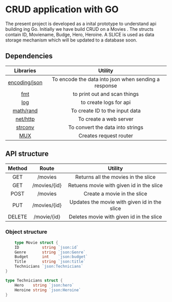 # CRUD application with GO

The present project is developed as a inital prototype to understand api building ing Go. Initially we have build CRUD on a Movies . The structs contain ID, Moviename, Budge, Hero, Heroine. A SLICE is used as data storage mechanism which will be updated to a database soon. 


## Dependencies

| Libraries  | Utility   |
|:------:|:--------:|
|[encoding/json](https://pkg.go.dev/encoding/json) | To encode the data into json when sending a response |
|[fmt](https://golangdocs.com/fmt-package-golang)| to print out and scan things|
|[log](https://golangdocs.com/log-package-golang) | to create logs for api|
|[math/rand](https://pkg.go.dev/math/rand)| To create ID to the input data|
|[net/http](https://pkg.go.dev/net/http)  |To create a web server|
|[strconv](https://pkg.go.dev/strconv) |To convert the data into strings|
|[MUX](https://github.com/gorilla/mux) |Creates request router|

## API structure

| Method  | Route   | Utility   |
|:------:|:--------:|:--------:|
|GET |/movies|   Returns all the movies in the slice|
|GET|/movies/{id}| Retuens movie with given id in the slice|
|POST|/movies| Create a movie in the slice|
|PUT|/movies/{id}| Updates the movie with given id in the slice|
|DELETE|/movie/{id}| Deletes movie with given id in the slice|
	
### Object structure
```GO
    type Movie struct {
	ID          string `json:id`
	Genre       string `json:Genre`
	Budget      int    `json:budget`
	Title       string `json:title`
	Technicians `json:Technicians`
}

type Technicians struct {
	Hero    string `json:hero`
	Heroine string `json:Heroine`
}
```

